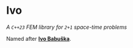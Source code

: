 # Ivo

_A `C++23` FEM library for `2+1` space-time problems_

Named after [**Ivo Babuška**](https://en.wikipedia.org/wiki/Ivo_Babuška).